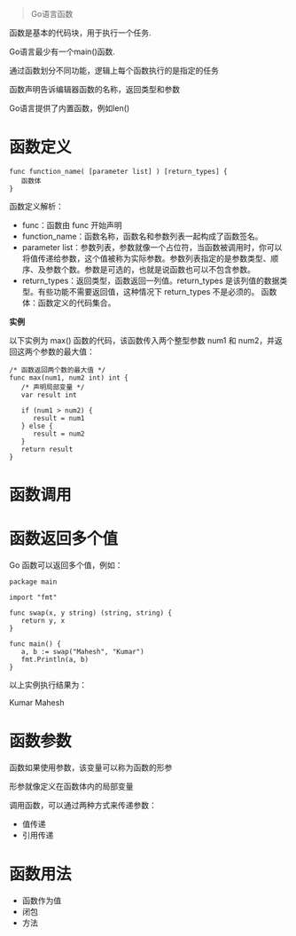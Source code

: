 > Go语言函数

函数是基本的代码块，用于执行一个任务.

Go语言最少有一个main()函数.

通过函数划分不同功能，逻辑上每个函数执行的是指定的任务

函数声明告诉编辑器函数的名称，返回类型和参数

Go语言提供了内置函数，例如len()
# 函数定义
```
func function_name( [parameter list] ) [return_types] {
   函数体
}
```
函数定义解析：
- func：函数由 func 开始声明
- function_name：函数名称，函数名和参数列表一起构成了函数签名。
- parameter list：参数列表，参数就像一个占位符，当函数被调用时，你可以将值传递给参数，这个值被称为实际参数。参数列表指定的是参数类型、顺序、及参数个数。参数是可选的，也就是说函数也可以不包含参数。
- return_types：返回类型，函数返回一列值。return_types 是该列值的数据类型。有些功能不需要返回值，这种情况下 return_types 不是必须的。
函数体：函数定义的代码集合。

**实例**

以下实例为 max() 函数的代码，该函数传入两个整型参数 num1 和 num2，并返回这两个参数的最大值：
```
/* 函数返回两个数的最大值 */
func max(num1, num2 int) int {
   /* 声明局部变量 */
   var result int

   if (num1 > num2) {
      result = num1
   } else {
      result = num2
   }
   return result
}
```
# 函数调用
# 函数返回多个值
Go 函数可以返回多个值，例如：
```
package main

import "fmt"

func swap(x, y string) (string, string) {
   return y, x
}

func main() {
   a, b := swap("Mahesh", "Kumar")
   fmt.Println(a, b)
}
```
以上实例执行结果为：

Kumar Mahesh

# 函数参数
函数如果使用参数，该变量可以称为函数的形参

形参就像定义在函数体内的局部变量

调用函数，可以通过两种方式来传递参数：
- 值传递
- 引用传递

# 函数用法
- 函数作为值
- 闭包
- 方法
